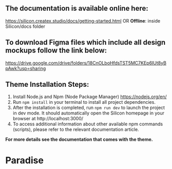 ## The documentation is available online here:
https://silicon.createx.studio/docs/getting-started.html
OR
**Offline**: inside Silicon/docs folder

## To download Figma files which include all design mockups follow the link below:
https://drive.google.com/drive/folders/18CnOLboHfdsTST5MC7KEp6IUt8yBpAwk?usp=sharing

## Theme Installation Steps:
1. Install Node.js and Npm (Node Package Manager)
https://nodejs.org/en/
2. Run `npm install` in your terminal to install all project dependencies.
3. After the installation is completed, run `npm run dev` to launch the project in dev mode. It should automatically open the Silicon homepage in your browser at http://localhost:3000/
4. To access additional information about other available npm commands (scripts), please refer to the relevant documentation article.

**For more details see the documentation that comes with the theme.**
# Paradise
